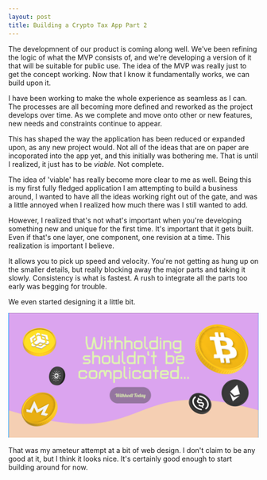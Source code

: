 ```yaml
---
layout: post
title: Building a Crypto Tax App Part 2
---
```


The developmnent of our product is coming along well. 
We've been refining the logic of what the MVP consists of, and we're developing a 
version of it that will be suitable for public use. The idea of the MVP was really 
just to get the concept working. Now that I know it fundamentally works, we can build upon it.

I have been working to make the whole experience as seamless as I can. The processes are all 
becoming more defined and reworked as the project develops over time. As we complete and move onto
other or new features, new needs and constraints continue to appear.

This has shaped the way the application has been reduced or expanded upon, as any new project would.
Not all of the ideas that are on paper are incoporated into the app yet, and this initially was bothering 
me. That is until I realized, it just has to be *viable*. Not complete.

The idea of 'viable' has really become more clear to me as well. Being this is my first fully fledged
application I am attempting to build a business around, I wanted to have all the ideas working 
right out of the gate, and was a little annoyed when I realized how much there was I still wanted to add.

However, I realized that's not what's important when you're developing something new and unique for the first time.
It's important that it gets built. Even if that's one layer, one component, one revision at a time. This 
realization is important I believe.

It allows you to pick up speed and velocity. You're not getting as hung up on the smaller details, but really
blocking away the major parts and taking it slowly. Consistency is what is fastest. A rush to integrate all
the parts too early was begging for trouble. 

We even started designing it a little bit.

![Company landing page snippet](/assets/images/LandingPageSS.png)

That was my ameteur attempt at a bit of web design. I don't claim to be any good at it, but I think it looks nice.
It's certainly good enough to start building around for now. 
